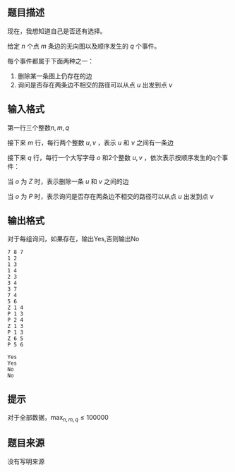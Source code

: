 

## 题目描述

现在，我想知道自己是否还有选择。

给定 $n$ 个点 $m$ 条边的无向图以及顺序发生的 $q$ 个事件。

每个事件都属于下面两种之一：

1. 删除某一条图上仍存在的边
2. 询问是否存在两条边不相交的路径可以从点 $u$ 出发到点 $v$
## 输入格式

第一行三个整数$n,m,q$

接下来 $m$ 行，每行两个整数 $u,v$ ，表示 $u$ 和 $v$ 之间有一条边

接下来 $q$ 行，每行一个大写字母 $o$ 和2个整数 $u,v$ ，依次表示按顺序发生的q个事件：

当 $o$ 为 $Z$ 时，表示删除一条 $u$ 和 $v$ 之间的边

当 $o$ 为 $P$ 时，表示询问是否存在两条边不相交的路径可以从点 $u$ 出发到点 $v$

## 输出格式
对于每组询问，如果存在，输出Yes,否则输出No

```input1
7 8 7
1 2
1 3
1 4
2 3
3 4
3 7
7 4
5 6
Z 1 4
P 1 3
P 2 4
Z 1 3
P 1 3
Z 6 5
P 5 6

```

```output1
Yes
Yes
No
No
```

## 提示

对于全部数据，$\max_{n,m,q} \le 100000$

## 题目来源

没有写明来源


